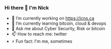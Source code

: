 ### Hi there 👋 I'm Nick

<!--
**nickg902/nickg902** is a ✨ _special_ ✨ repository because its `README.md` (this file) appears on your GitHub profile.

Here are some ideas to get you started:
-->
- 🔭 I’m currently working on https://icns.ca
- 🌱 I’m currently learning bitcoin, cloud & devops
- 💬 Ask me about Cyber Security, Risk or bitcoin
- 📫 How to reach me: twitter
- ⚡ Fun fact: I'm me, sometimes

